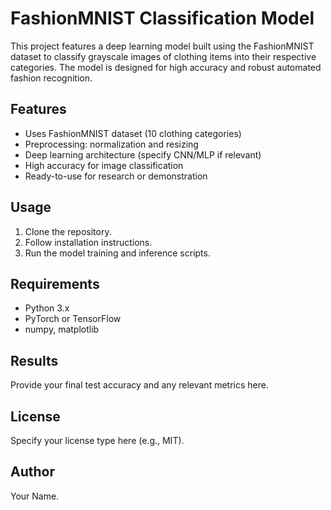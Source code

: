 # FashionMNIST Classification Model

This project features a deep learning model built using the FashionMNIST dataset to classify grayscale images of clothing items into their respective categories. The model is designed for high accuracy and robust automated fashion recognition.

## Features
- Uses FashionMNIST dataset (10 clothing categories)
- Preprocessing: normalization and resizing
- Deep learning architecture (specify CNN/MLP if relevant)
- High accuracy for image classification
- Ready-to-use for research or demonstration

## Usage
1. Clone the repository.
2. Follow installation instructions.
3. Run the model training and inference scripts.

## Requirements
- Python 3.x
- PyTorch or TensorFlow
- numpy, matplotlib

## Results
Provide your final test accuracy and any relevant metrics here.

## License
Specify your license type here (e.g., MIT).

## Author
Your Name.
